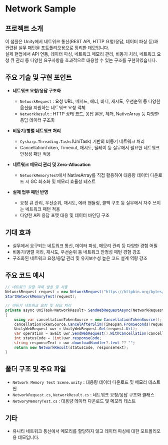 # Network Sample

## 프로젝트 소개
이 샘플은 Unity에서 네트워크 통신(REST API, HTTP 요청/응답, 데이터 파싱 등)과 관련된 실무 패턴을 포트폴리오용으로 정리한 데모입니다.  
실제 현업에서 API 연동, 데이터 파싱, 네트워크 메모리 관리, 비동기 처리, 네트워크 요청 큐 관리 등 다양한 요구사항을 효과적으로 대응할 수 있는 구조를 구현하였습니다.

## 주요 기술 및 구현 포인트

- **네트워크 요청/응답 구조화**
  - `NetworkRequest` : 요청 URL, 메서드, 헤더, 바디, 재시도, 우선순위 등 다양한 옵션을 지원하는 네트워크 요청 객체
  - `NetworkResult` : HTTP 상태 코드, 응답 본문, 헤더, NativeArray<byte> 등 다양한 응답 데이터 구조화

- **비동기/병렬 네트워크 처리**
  - `Cysharp.Threading.Tasks`(UniTask) 기반의 비동기 네트워크 처리
  - CancellationToken, Timeout, 재시도, 딜레이 등 실무에서 필요한 네트워크 안정성 패턴 적용

- **네트워크 메모리 관리 및 Zero-Allocation**
  - `NetworkMemoryTest`에서 NativeArray<byte>를 직접 활용하여 대용량 데이터 다운로드 시 GC 최소화 및 메모리 효율성 테스트

- **실제 업무 패턴 반영**
  - 요청 큐 관리, 우선순위, 재시도, 에러 핸들링, 콜백 구조 등 실무에서 자주 쓰이는 네트워크 패턴 적용
  - 다양한 API 응답 포맷 대응 및 데이터 바인딩 구조

## 기대 효과

- 실무에서 요구되는 네트워크 통신, 데이터 파싱, 메모리 관리 등 다양한 경험 어필
- 비동기/병렬 처리, 재시도, 우선순위 등 네트워크 안정성 패턴 경험 강조
- 구조화된 네트워크 요청/응답 관리 및 유지보수성 높은 코드 설계 역량 강조

## 주요 코드 예시

```csharp
// 네트워크 요청 객체 생성 및 사용
NetworkRequest request = new NetworkRequest("https://httpbin.org/bytes/1048576", 1.0f, System.Net.Http.HttpMethod.Get);
StartNetworkMemoryTest(request);

// 비동기 네트워크 요청 및 응답 처리
private async UniTask<NetworkResult> SendWebRequestAsync(NetworkRequest request)
{
    using var cancellationTokenSource = new CancellationTokenSource();
    cancellationTokenSource.CancelAfterSlim(TimeSpan.FromSeconds(request.Timeout));
    UnityWebRequest uwr = UnityWebRequest.Get(request.Url);
    var operation = await uwr.SendWebRequest().WithCancellation(cancellationTokenSource.Token);
    int statusCode = (int)uwr.responseCode;
    string responseText = uwr.downloadHandler?.text ?? "";
    return new NetworkResult(statusCode, responseText);
}
```

## 폴더 구조 및 주요 파일

- `Network Memory Test Scene.unity` : 대용량 데이터 다운로드 및 메모리 테스트 씬
- `NetworkRequest.cs`, `NetworkResult.cs` : 네트워크 요청/응답 구조화 클래스
- `NetworyMemoryTest.cs` : 대용량 데이터 다운로드 및 메모리 테스트

## 기타

- 유니티 네트워크 통신에서 메모리를 할당하지 않고 데이터 파싱에 대한 포트폴리오용 데모입니다.